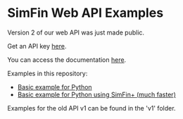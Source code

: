 # SimFin Web API Examples

Version 2 of our web API was just made public.

Get an API key [here](https://simfin.com/data/api).

You can access the documentation [here](https://simfin.com/api/v2/documentation/).

Examples in this repository:
- [Basic example for Python](python/basic-example.py)
- [Basic example for Python using SimFin+ (much faster)](python/basic-example-simfin+.py)

Examples for the old API v1 can be found in the 'v1' folder.